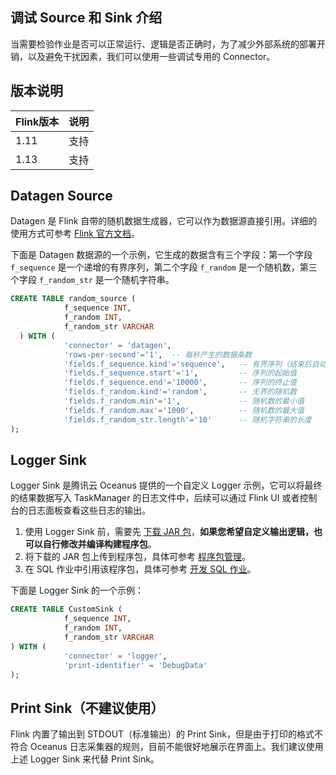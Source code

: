 ## 调试 Source 和 Sink 介绍
当需要检验作业是否可以正常运行、逻辑是否正确时，为了减少外部系统的部署开销，以及避免干扰因素，我们可以使用一些调试专用的 Connector。

## 版本说明

| Flink版本 | 说明 |
| :-------- | :--- |
| 1.11      | 支持 |
| 1.13      | 支持 |

## Datagen Source
Datagen 是 Flink 自带的随机数据生成器，它可以作为数据源直接引用。详细的使用方式可参考 [Flink 官方文档](https://ci.apache.org/projects/flink/flink-docs-release-1.13/zh/docs/connectors/table/datagen/)。

下面是 Datagen 数据源的一个示例，它生成的数据含有三个字段：第一个字段 `f_sequence` 是一个递增的有界序列，第二个字段 `f_random` 是一个随机数，第三个字段 `f_random_str` 是一个随机字符串。

```sql
CREATE TABLE random_source ( 
			f_sequence INT, 
			f_random INT, 
			f_random_str VARCHAR 
  ) WITH ( 
			'connector' = 'datagen', 
			'rows-per-second'='1',  -- 每秒产生的数据条数
			'fields.f_sequence.kind'='sequence',   -- 有界序列（结束后自动停止输出）
			'fields.f_sequence.start'='1',         -- 序列的起始值
			'fields.f_sequence.end'='10000',       -- 序列的终止值
			'fields.f_random.kind'='random',       -- 无界的随机数
			'fields.f_random.min'='1',             -- 随机数的最小值
			'fields.f_random.max'='1000',          -- 随机数的最大值
			'fields.f_random_str.length'='10'      -- 随机字符串的长度
);
```

## Logger Sink

Logger Sink 是腾讯云 Oceanus 提供的一个自定义 Logger 示例，它可以将最终的结果数据写入 TaskManager 的日志文件中，后续可以通过 Flink UI 或者控制台的日志面板查看这些日志的输出。

1. 使用 Logger Sink 前，需要先 [下载 JAR 包](https://github.com/tencentyun/flink-hello-world/releases)，**如果您希望自定义输出逻辑，也可以自行修改并编译构建程序包**。
2. 将下载的 JAR 包上传到程序包，具体可参考 [程序包管理](https://cloud.tencent.com/document/product/849/48295)。
3. 在 SQL 作业中引用该程序包，具体可参考 [开发 SQL 作业](https://cloud.tencent.com/document/product/849/48287)。

下面是 Logger Sink 的一个示例：

```sql
CREATE TABLE CustomSink ( 
			f_sequence INT, 
			f_random INT, 
			f_random_str VARCHAR 
) WITH ( 
			'connector' = 'logger',
			'print-identifier' = 'DebugData'
);
```

## Print Sink（不建议使用）

Flink 内置了输出到 STDOUT（标准输出）的 Print Sink，但是由于打印的格式不符合 Oceanus 日志采集器的规则，目前不能很好地展示在界面上。我们建议使用上述 Logger Sink 来代替 Print Sink。
